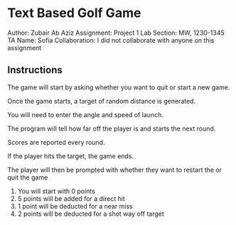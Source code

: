 # Text Based Golf Game

Author: Zubair Ab Aziz
Assignment: Project 1
Lab Section: MW, 1230-1345
TA Name: Sofia
Collaboration: I did not collaborate with anyone on this assignment

## Instructions

The game will start by asking whether you want to quit or start a new game.

Once the game starts, a target of random distance is generated.

You will need to enter the angle and speed of launch.

The program will tell how far off the player is and starts the next round.

Scores are reported every round.

If the player hits the target, the game ends.

The player will then be prompted with whether they want to restart the or quit the game

1. You will start with 0 points
2. 5 points will be added for a direct hit
3. 1 point will be deducted for a near miss
4. 2 points will be deducted for a shot way off target